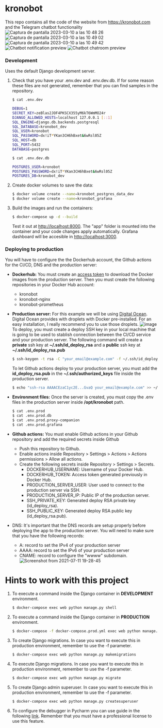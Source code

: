 # kronobot

This repo contains all the code of the website from https://kronobot.com and the Telegram chatbot functionality
![Captura de pantalla 2023-03-10 a las 10 48 26](https://user-images.githubusercontent.com/107317822/224284191-27f31d16-5572-4ff4-9b47-6f4138a82dc2.png)
![Captura de pantalla 2023-03-10 a las 10 49 02](https://user-images.githubusercontent.com/107317822/224284232-e7070637-d55e-4877-b6b8-36bdea99f123.png)
![Captura de pantalla 2023-03-10 a las 10 49 42](https://user-images.githubusercontent.com/107317822/224284254-7ce5dc80-ec37-4164-a48a-ed8f1f947520.png)
![Chatbot notification preview](https://user-images.githubusercontent.com/17761956/205232535-8c0943aa-6998-491c-bf1e-2101eb464425.jpeg)
![Chatbot chatroom preview](https://user-images.githubusercontent.com/17761956/205232603-bb1b26e8-dbb5-4b14-ba6e-af2d3df02bc2.jpeg)

### Development

Uses the default Django development server.

1. Check that you have your .env.dev and .env.dev.db.  If for some reason these files are not generated, remember that you can find samples in the repository.
   ```sh
   $ cat .env.dev
   
   DEBUG=1
   SECRET_KEY=zeBlas2JOF4PKSCX355yM6kT6WmMO24r
   DJANGO_ALLOWED_HOSTS=localhost 127.0.0.1 [::1]
   SQL_ENGINE=django.db.backends.postgresql
   SQL_DATABASE=kronobot_dev
   SQL_USER=kronobot
   SQL_PASSWORD=dx!iT*YKan3CH6hBxet&6wRsl05Z
   SQL_HOST=db
   SQL_PORT=5432
   DATABASE=postgres
   
   $ cat .env.dev.db

   POSTGRES_USER=kronobot
   POSTGRES_PASSWORD=dx!iT*YKan3CH6hBxet&6wRsl05Z
   POSTGRES_DB=kronobot_dev
    ```

2. Create docker volumes to save the data:
    ```sh
    $ docker volume create --name=kronobot_postgres_data_dev
    $ docker volume create --name=kronobot_grafana
    ```

3. Build the images and run the containers:

    ```sh
    $ docker-compose up -d --build
    ```

    Test it out at [http://localhost:8000](http://localhost:8000). The "app" folder is mounted into the container and your code changes apply automatically.
    Grafana dashboard will be accesible in [http://localhost:3000](http://localhost:3000).


### Deploying to production

You will have to configure the the Dockerhub account, the Github actions for the CI/CD, DNS and the production server:

* **Dockerhub:** You must create an [access token](https://docs.docker.com/docker-hub/access-tokens/) to download the Docker images from the production server. Then  you must create the following repositories in your Docker Hub account:
  * kronobot
  * kronobot-nginx
  * kronobot-prometheus


 * **Production server:** For this example we will be using [Digital Ocean](https://www.digitalocean.com/). Digital Ocean provides with droplets with Docker pre-installed. For an easy installation, I really recommend you to use those droplets. ![image](https://user-images.githubusercontent.com/17761956/140977706-ac9abf8f-931d-41e1-9908-218879b4b2b2.png)
   To deploy, you must create a deploy SSH key in your local machine that is going to be used to stablish connection between the CI/CD service and your production    server. The following command will create a **private** ssh key at **~/.ssh/id_deploy_rsa** and a **public** ssh key at **~/.ssh/id_deploy_rsa.pub**
   ```sh
   $ ssh-keygen -t rsa -C "your_email@example.com" -f ~/.ssh/id_deploy_rsa -N ''
   ```
   To let Github actions deploy to your production server, you must add the **id_deploy_rsa.pub** in the **~/.ssh/authorized_keys** file inside the production server.

    ```sh
    $ echo "ssh-rsa AAAACEzaC1yc2E...GvaQ your_email@example.com" >> ~/.ssh/authorized_keys
    ```

 * **Environment files:** Once the server is created, you must copy the .env files in the production server inside **/opt/kronobot** path.
    ```sh
    $ cat .env.prod
    $ cat .env.prod.db
    $ cat .env.prod.proxy-companion
    $ cat .env.prod.grafana
    ```

* **Github actions:** You must enable Github actions in your Github repository and add the required secrets inside Github
  * Push this repository to Github. 
  * Enable actions inside Repository > Settings > Actions > Actions permissions > Allow all actions.
  * Create the following secrets inside Repository > Settings > Secrets.
    * DOCKERHUB_USERNAME: Username of your Docker Hub.
    * DOCKERHUB_TOKEN: Access token generated previously in Docker Hub.
    * PRODUCTION_SERVER_USER: User used to connect to the production server via SSH.
    * PRODUCTION_SERVER_IP: Public IP of the production server.
    * SSH_PRIVATE_KEY: Generated deploy RSA private key (id_deploy_rsa).
    * SSH_PUBLIC_KEY: Generated deploy RSA public key (id_deploy_rsa.pub).

* DNS: It's important that the DNS records are setup properly before deploying the app to the production server. You will need to make sure that you have the following records:
  * A: record to set the IPv4 of your production server
  * AAAA: record to set the IPv6 of your production server
  * CNAME: record to configure the "wwww" subdomain.
  ![Screenshot from 2021-07-11 19-28-45](https://user-images.githubusercontent.com/17761956/125204570-40738000-e27e-11eb-81a4-7a495949af73.png)


# Hints to work with this project

1. To execute a command inside the Django container in **DEVELOPMENT** environment.
    ```sh
    $ docker-compose exec web python manage.py shell
    ```
2. To execute a command inside the Django container in **PRODUCTION** environment.
    ```sh
    $ docker-compose -f docker-compose.prod.yml exec web python manage.py shell
    ```
3. To create Django migrations. In case you want to execute this in production environment, remember to use the -f parameter.
    ```sh
    $ docker-compose exec web python manage.py makemigrations
    ```
4. To execute Django migrations. In case you want to execute this in production environment, remember to use the -f parameter.
    ```sh
    $ docker-compose exec web python manage.py migrate
    ```
   
5. To create Django admin superuser. In case you want to execute this in production environment, remember to use the -f parameter.
    ```sh
    $ docker-compose exec web python manage.py createsuperuser
    ```
6. To configure the debugger in Pycharm you can use guide in the following [link](https://testdriven.io/blog/django-debugging-pycharm/#:~:text=To%20do%20so%2C%20open%20PyCharm,create%20a%20new%20Docker%20configuration.). Remember that you must have a professional license to use this feature.
